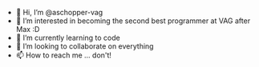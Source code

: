 - 👋 Hi, I’m @aschopper-vag
- 👀 I’m interested in becoming the second best programmer at VAG after Max :D
- 🌱 I’m currently learning to code
- 💞️ I’m looking to collaborate on everything
- 📫 How to reach me ... don't!

<!---
aschopper-vag/aschopper-vag is a ✨ special ✨ repository because its `README.md` (this file) appears on your GitHub profile.
You can click the Preview link to take a look at your changes.
--->
